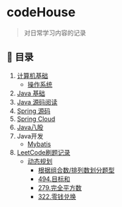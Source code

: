 # codeHouse
>
> 对日常学习内容的记录
>
## 💾 目录

1. [计算机基础](./docs/cs/README.md)
   - [操作系统](./docs/cs/os/README.md)
2. [Java 基础](./docs/java/basic.md)
3. [Java 源码阅读](./docs/java/Java%E6%BA%90%E7%A0%81%E9%98%85%E8%AF%BB/README.md)
4. [Spring 源码](./docs/java/spring%E6%BA%90%E7%A0%81%E8%A7%A3%E6%9E%90.md)
5. [Spring Cloud](./docs/java/springcloud.md)
6. [Java八股](./docs/java/%E5%85%AB%E8%82%A1.md)
7. Java开发
   - [Mybatis](./docs/java/mybatis.md)
8. [LeetCode刷题记录](./docs/java/leetcode.md)
   - [动态规划](./docs/java/leetcode.md#动态规划)
      - [根据组合数/排列数划分题型](./docs/java/leetcode.md#组合数排列数)
      - [494.目标和](./docs/java/leetcode.md#494目标和)
      - [279.完全平方数](./docs/java/leetcode.md#279完全平方数)
      - [322.零钱兑换](./docs/java/leetcode.md#322零钱兑换)
